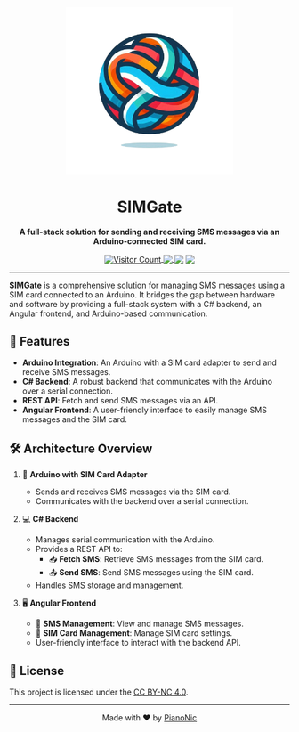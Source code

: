 <p align="center">
  <img src="https://github.com/Pianonic/SIMGate/blob/main/Images/Icon.png?raw=true" alt="SIMGate Logo" width="300"/>
</p>

<h1 align="center">SIMGate</h1>

<p align="center">
  <strong>A full-stack solution for sending and receiving SMS messages via an Arduino-connected SIM card.</strong>
</p>

<p align="center">
  <a href="https://github.com/Pianonic/SIMGate">
    <img src="https://badgetrack.pianonic.ch/badge?url=https://github.com/Pianonic/SIMGate&label=Visitors&color=0078D4&style=flat&logo=github" alt="Visitor Count" style="vertical-align: middle;"/>
  </a>
  <a href="https://github.com/Pianonic/SIMGate/blob/main/LICENSE.md">
    <img src="https://img.shields.io/badge/License-CC%20BY--NC%204.0-0078D4.svg" style="vertical-align: middle;"/>
  </a>
  <img src="https://img.shields.io/badge/C%23-Backend-0078D4.svg" style="vertical-align: middle;"/>
  <img src="https://img.shields.io/badge/Angular-Frontend-0078D4.svg" style="vertical-align: middle;"/>
</p>

---

**SIMGate** is a comprehensive solution for managing SMS messages using a SIM card connected to an Arduino. It bridges the gap between hardware and software by providing a full-stack system with a C# backend, an Angular frontend, and Arduino-based communication. 

## 🚀 Features

- **Arduino Integration**: An Arduino with a SIM card adapter to send and receive SMS messages.
- **C# Backend**: A robust backend that communicates with the Arduino over a serial connection.
- **REST API**: Fetch and send SMS messages via an API.
- **Angular Frontend**: A user-friendly interface to easily manage SMS messages and the SIM card.

## 🛠️ Architecture Overview

1.  🤖 **Arduino with SIM Card Adapter**
    - Sends and receives SMS messages via the SIM card.
    - Communicates with the backend over a serial connection.

2.  💻 **C# Backend**
    - Manages serial communication with the Arduino.
    - Provides a REST API to:
      - 📥 **Fetch SMS**: Retrieve SMS messages from the SIM card.
      - 📤 **Send SMS**: Send SMS messages using the SIM card.
    - Handles SMS storage and management.

3.  🖥️ **Angular Frontend**
    - 📱 **SMS Management**: View and manage SMS messages.
    - 🧾 **SIM Card Management**: Manage SIM card settings.
    - User-friendly interface to interact with the backend API.

## 📜 License
This project is licensed under the [CC BY-NC 4.0](LICENSE.md).

---
<p align="center">Made with ❤️ by <a href="https://github.com/Pianonic">PianoNic</a></p>
